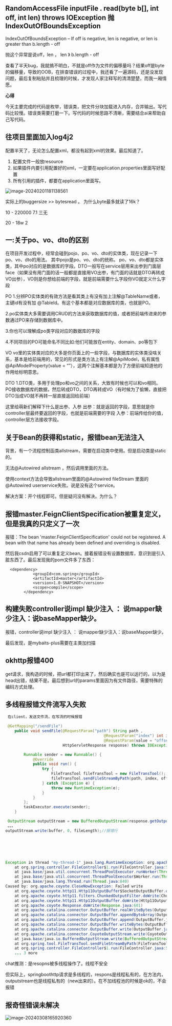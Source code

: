 ## RandomAccessFile inputFile . read(byte b[], int off, int len) throws IOException  抛  IndexOutOfBoundsException

 IndexOutOfBoundsException – If off is negative, len is negative, or len is greater than b.length - off

抛这个异常是说off，len ， len 》 b.length - off



查看了半天bug，我就搞不明白，不就是off作为文件的偏移量吗？结果off是byte的偏移量，导致的OOB，在排查错误的过程中，我还看了一遍源码，还是没发现问题，最后复制粘贴并且梳理的时候，才发现人家注释写的清清楚楚，而我一厢情愿。



**心得**

今天主要完成的代码是枚举，错误类，把文件分块加载进入内存，合并输出。写代码比较慢。错误类需要打磨一下。写代码的时候思路不清晰，需要结合ai来帮助自己写代码。





## 往项目里面加入log4j2

配置半天了，无论怎么配置xml，都没有起到xml的效果。最后知道了。

1. 配置文件一般放resource
2. 如果插件内要引用配置好的xml，一定要在application.properties里面写好配置
3. 所有引用的插件，都要在application里面写。



![image-20240201181138561](C:\05program\bucketWorld\其他\调试bug\图片\image-20240201181138561.png)

实际上的buggersize >> bytesread 。 为什么byte最多就读了16k？

10 - 220000 7.1 三无

20 - 18w 2 



## 一:关于po、vo、dto的区别

在项目开发过程中，经常会碰到pojo、po、vo、dto的实体类，现在记录一下po、vo、dto的用法。
其中pojo是po、vo、dto的统称。
po、vo、dto都是实体类，其中po对应的是数据库的字段。DTO一般写在service层用来出参到门面层face（如果没有用门面的话一般都是直接用VO出参，有门面的话就是DTO再转成VO出参），VO则是你想给前端的字段，就是前端需要什么字段你VO就定义什么字段

PO
1.分辨PO实体类的有效方法是看其类上有没有加上注解@TableName或者，主键id有没有加 @TableId。有这个基本都是对应数据库的类，也就是PO。

2.po实体类大多需要调用CRUD的方法来获取数据库的值，或者把前端传进来的参数通过PO来存储到数据库中。

3.你也可以理解成po类字段对应的数据库的字段

4.不同项目的PO可能命名不同比如:他们可能放在entity、domain、po等包下

VO
vo里的实体类对应的大多是你页面上的一些字段，与数据库的实体类没啥关系，基本是给前端用的，常见的形式是类方法上有注解@ApiModel，私有属性@ApiModelProperty(value = “”），这两个注解基本都是为了方便前端知道他的作用给标明意思。

DTO
1.DTO类，多用于处理po和vo之间的关系，大致有时候也可以和vo相同。PO接收数据库的数据，然后转成DTO，DTO再转成VO（有时候为了偷懒，直接把DTO当成VO就不再转一层直接返回给前端）

这里给萌新们解释下什么是出参、入参
出参：就是返回的字段，意思就是你controller层最终要返回的字段，也就是前端需要的字段
入参：前端传给你的值，controller层方法接收字段。

## 关于Bean的获得和static，报错bean无法注入

背景，有一个流程控制函类allstream，需要在启动类中使用。但是启动类是static的。

无法@Autowired allstream ，然后调用里面的方法。

使用context方法会导致allstream里面的@Autowired fileStream 里面的@Autowired userservice失败。说是没有这个service。

解决方案：开个线程即可。但是疑问没有解决。为什么？



## 报错master.FeignClientSpecification被重复定义，但是我真的只定义了一次

报错：The bean 'master.FeignClientSpecification' could not be registered. A bean with that name has already been defined and overriding is disabled.

然后我csdn启用了可以重复定义bean。接着报错没有设置数据库，意识到是引入脏东西了。最后发现我的pom文件多了东西：

```
  <dependency>
            <groupId>com.spring</groupId>
            <artifactId>master</artifactId>
            <version>1.0-SNAPSHOT</version>
            <scope>compile</scope>
        </dependency>
```

## 构建失败controller说impl 缺少注入 ： 说mapper缺少注入：说baseMapper缺少。

报错，controller说impl 缺少注入 ： 说mapper缺少注入：说baseMapper缺少。

最后发现，是mybaits-plus需要在主类加扫描

## okhttp报错400

get请求，我构造的时候，把url都打印出来了，然后确实也是可以运行的，以为是head出错，结果不是。最后想到url的params里面因为有文件路径，需要特殊的编码方式处理。

### 



## 多线程报错文件流写入失败



```java
 在client，发送文件流，在写流的时候报错
 
 @GetMapping("/sendFile")
    public void sendFile(@RequestParam("path") String path ,
                                           @RequestParam("index") int index ,
                                           @RequestParam(value = "offset", defaultValue = "0") int offset,
                         HttpServletResponse response) throws IOException {

        Runnable sender = new Runnable() {
            @Override
            public void run() {
                try {
                    FileTransTool fileTransTool = new FileTransTool();
                    fileTransTool.sendFileStreamByPath(path, index, offset, response);
                } catch (Exception e) {
                    throw new RuntimeException(e);
                }
            }
        };
        taskExecutor.execute(sender);
    }

 OutputStream outputStream = new BufferedOutputStream(response.getOutputStream());
 。。。
outputStream.write(buffer, 0, fileLength);//报错行






Exception in thread "my-thread-1" java.lang.RuntimeException: org.apache.coyote.CloseNowException: Failed write
	at org.spring.controller.FileController$1.run(FileController.java:53)
	at java.base/java.util.concurrent.ThreadPoolExecutor.runWorker(ThreadPoolExecutor.java:1136)
	at java.base/java.util.concurrent.ThreadPoolExecutor$Worker.run(ThreadPoolExecutor.java:635)
	at java.base/java.lang.Thread.run(Thread.java:840)
Caused by: org.apache.coyote.CloseNowException: Failed write
	at org.apache.coyote.http11.Http11OutputBuffer$SocketOutputBuffer.doWrite(Http11OutputBuffer.java:540)
	at org.apache.coyote.http11.filters.ChunkedOutputFilter.doWrite(ChunkedOutputFilter.java:110)
	at org.apache.coyote.http11.Http11OutputBuffer.doWrite(Http11OutputBuffer.java:190)
	at org.apache.coyote.Response.doWrite(Response.java:601)
	at org.apache.catalina.connector.OutputBuffer.realWriteBytes(OutputBuffer.java:339)
	at org.apache.catalina.connector.OutputBuffer.appendByteArray(OutputBuffer.java:746)
	at org.apache.catalina.connector.OutputBuffer.append(OutputBuffer.java:675)
	at org.apache.catalina.connector.OutputBuffer.writeBytes(OutputBuffer.java:386)
	at org.apache.catalina.connector.OutputBuffer.write(OutputBuffer.java:364)
	at org.apache.catalina.connector.CoyoteOutputStream.write(CoyoteOutputStream.java:96)
	at java.base/java.io.BufferedOutputStream.write(BufferedOutputStream.java:123)
	at org.spring.tool.FileTransTool.sendFileStreamByPath(FileTransTool.java:235)
	at org.spring.controller.FileController$1.run(FileController.java:51)
	... 3 more
```

chat推测：是resopns被多线程操作了。线程不安全

但实际上，springboothttp请求是多线程的，respons是线程私有的，在方法内，outputstream也是线程私有的（new出来的）。在不加线程池的时候是ok的，不会报错



## 报奇怪错误未解决

![image-20240308165920360](C:\Users\flz\AppData\Roaming\Typora\typora-user-images\image-20240308165920360.png)
